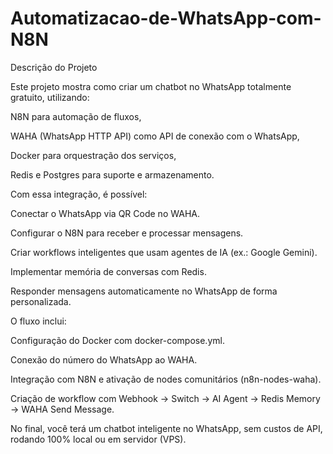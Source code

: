 # Automatizacao-de-WhatsApp-com-N8N
Descrição do Projeto

Este projeto mostra como criar um chatbot no WhatsApp totalmente gratuito, utilizando:

N8N para automação de fluxos,

WAHA (WhatsApp HTTP API) como API de conexão com o WhatsApp,

Docker para orquestração dos serviços,

Redis e Postgres para suporte e armazenamento.

Com essa integração, é possível:

Conectar o WhatsApp via QR Code no WAHA.

Configurar o N8N para receber e processar mensagens.

Criar workflows inteligentes que usam agentes de IA (ex.: Google Gemini).

Implementar memória de conversas com Redis.

Responder mensagens automaticamente no WhatsApp de forma personalizada.

O fluxo inclui:

Configuração do Docker com docker-compose.yml.

Conexão do número do WhatsApp ao WAHA.

Integração com N8N e ativação de nodes comunitários (n8n-nodes-waha).

Criação de workflow com Webhook → Switch → AI Agent → Redis Memory → WAHA Send Message.

No final, você terá um chatbot inteligente no WhatsApp, sem custos de API, rodando 100% local ou em servidor (VPS).

